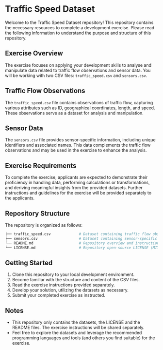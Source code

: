 # Traffic Speed Dataset

Welcome to the Traffic Speed Dataset repository!
This repository contains the necessary resources to complete a development exercise. Please read the following information to understand the purpose and structure of this repository.

## Exercise Overview

The exercise focuses on applying your development skills to analyse and manipulate data related to traffic flow observations and sensor data. You will be working with two CSV files: `traffic_speed.csv` and `sensors.csv`.

## Traffic Flow Observations

The `traffic_speed.csv` file contains observations of traffic flow, capturing various attributes such as ID, geographical coordinates, length, and speed. These observations serve as a dataset for analysis and manipulation.

## Sensor Data

The `sensors.csv` file provides sensor-specific information, including unique identifiers and associated names. This data complements the traffic flow observations and may be used in the exercise to enhance the analysis.

## Exercise Requirements

To complete the exercise, applicants are expected to demonstrate their proficiency in handling data, performing calculations or transformations, and deriving meaningful insights from the provided datasets. Further instructions and guidelines for the exercise will be provided separately to the applicants.

## Repository Structure
The repository is organized as follows:

```bash
├── traffic_speed.csv             # Dataset containing traffic flow observations
├── sensors.csv                   # Dataset containing sensor-specific information
└── README.md                     # Repository overview and instructions (this file)
└── LICENSE.md                    # Repository open-source LICENSE (MIT)
```

## Getting Started

1. Clone this repository to your local development environment.
2. Become familiar with the structure and content of the CSV files.
3. Read the exercise instructions provided separately.
4. Develop your solution, utilizing the datasets as necessary.
5. Submit your completed exercise as instructed.

## Notes

* This repository only contains the datasets, the LICENSE and the README files. The exercise instructions will be shared separately.
* Feel free to explore the datasets and leverage the recommended programming languages and tools (and others you find suitable) for the exercise.
